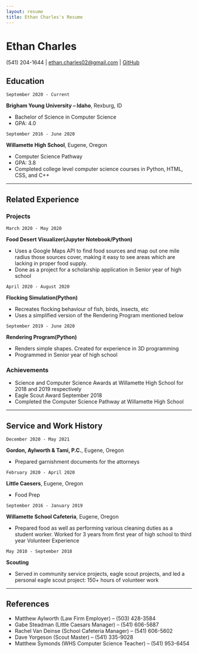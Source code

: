 ```yaml
---
layout: resume
title: Ethan Charles's Resume
---
```

# Ethan Charles

<div id="webaddress">
(541) 204-1644
| <a href="ethan.charles02@gmail.com">ethan.charles02@gmail.com</a>
| <a href="https://github.com/ethancharles02">GitHub</a>
<!-- | <a href="https://byuidatascience.github.io/development.html">Data Science Program</a> -->
</div>

<!-- https://www.monique.tech/the-art-of-markdown -->


## Education

`September 2020 - Current`

__Brigham Young University – Idaho__, Rexburg, ID
- Bachelor of Science in Computer Science		
- GPA: 4.0

`September 2016 - June 2020`

__Willamette High School__, Eugene, Oregon
- Computer Science Pathway	
- GPA: 3.8
- Completed college level computer science courses in Python, HTML, CSS, and C++

____

## Related Experience

### Projects

`March 2020 - May 2020`

__Food Desert Visualizer(Jupyter Notebook/Python)__
- Uses a Google Maps API to find food sources and map out one mile radius those sources cover, making it easy to see areas which are lacking in proper food supply. 
- Done as a project for a scholarship application in Senior year of high school

`April 2020 - August 2020`

__Flocking Simulation(Python)__
- Recreates flocking behaviour of fish, birds, insects, etc
- Uses a simplified version of the Rendering Program mentioned below

`September 2019 - June 2020`

__Rendering Program(Python)__
- Renders simple shapes. Created for experience in 3D programming
- Programmed in Senior year of high school

### Achievements

- Science and Computer Science Awards at Willamette High School for 2018 and 2019 respectively
- Eagle Scout Award September 2018
- Completed the Computer Science Pathway at Willamette High School

____


## Service and Work History

`December 2020 - May 2021`

__Gordon, Aylworth & Tami, P.C.__, Eugene, Oregon	
- Prepared garnishment documents for the attorneys

`February 2020 - April 2020`

__Little Caesers__, Eugene, Oregon
- Food Prep

`September 2016 - January 2019`

__Willamette School Cafeteria__, Eugene, Oregon
- Prepared food as well as performing various cleaning duties as a student worker. Worked for 3 years from first year of high school to third year
Volunteer Experience

`May 2010 - September 2018`

__Scouting__
- Served in community service projects, eagle scout projects, and led a personal eagle scout project: 150+ hours of volunteer work

____

## References

- Matthew Aylworth (Law Firm Employer) – (503) 428-3584
- Gabe Steadman (Little Caesars Manager) – (541) 606-5687
- Rachel Van Deinse (School Cafeteria Manager) – (541) 606-5602
- Dave Yorgeson (Scout Master) – (541) 335-9028
- Matthew Symonds (WHS Computer Science Teacher) – (541) 953-6454


<!-- ### Footer

Last updated: July 2021 -->